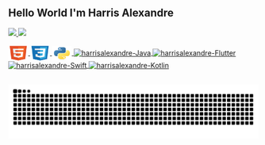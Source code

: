 ## Hello World I'm Harris Alexandre 
 <div>
  <a href="https://github.com/harrisalexandre">
  <img height="180em" src="https://github-readme-stats.vercel.app/api?username=harrisalexandre&show_icons=true&theme=react&include_all_commits=true&count_private=true"/>
  <img height="180em" src="https://github-readme-stats.vercel.app/api/top-langs/?username=harrisalexandre&layout=compact&langs_count=7&theme=react"/>
</div>
<div style="display: inline_block"><br>
  <img align="center" alt="harrisalexandre-HTML" height="30" width="40" src="https://raw.githubusercontent.com/devicons/devicon/master/icons/html5/html5-original.svg">
  <img align="center" alt="harrisalexandre-CSS" height="30" width="40" src="https://raw.githubusercontent.com/devicons/devicon/master/icons/css3/css3-original.svg">
  <img align="center" alt="harrisalexandre-Python" height="30" width="40" src="https://raw.githubusercontent.com/devicons/devicon/master/icons/python/python-original.svg">
  <img align="center" alt="harrisalexandre-Java" height="30" width="40" src="https://cdn.jsdelivr.net/gh/devicons/devicon/icons/java/java-original.svg">
  <img align="center" alt="harrisalexandre-Flutter" height="30" width="40" src="https://cdn.jsdelivr.net/gh/devicons/devicon/icons/flutter/flutter-original.svg">
  <img align="center" alt="harrisalexandre-Swift" height="30" width="40" src="https://cdn.jsdelivr.net/gh/devicons/devicon/icons/swift/swift-original.svg">
  <img align="center" alt="harrisalexandre-Kotlin" height="30" width="40" src="https://cdn.jsdelivr.net/gh/devicons/devicon/icons/kotlin/kotlin-original.svg">
</div>
  
  ##
 
<div> 
 
  ![Snake animation](https://github.com/harrisalexandre/harrisalexandre/blob/output/github-contribution-grid-snake.svg)
 
</div>
